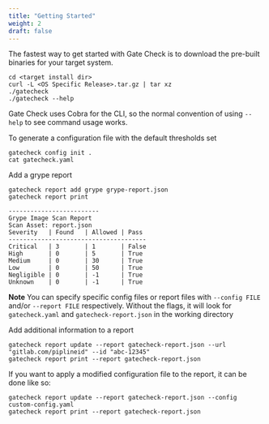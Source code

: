 ```yaml
---
title: "Getting Started"
weight: 2
draft: false
---
```


The fastest way to get started with Gate Check is to download the pre-built binaries for your target system.

```shell
cd <target install dir>
curl -L <OS Specific Release>.tar.gz | tar xz
./gatecheck
./gatecheck --help
```

Gate Check uses Cobra for the CLI, so the normal convention of using ```--help``` to see command usage works.

To generate a configuration file with the default thresholds set

```shell
gatecheck config init .
cat gatecheck.yaml
```

Add a grype report

```shell
gatecheck report add grype grype-report.json
gatecheck report print

-------------------------
Grype Image Scan Report
Scan Asset: report.json
Severity   | Found   | Allowed | Pass 
--------------------------------------
Critical   | 3       | 1       | False 
High       | 0       | 5       | True 
Medium     | 0       | 30      | True 
Low        | 0       | 50      | True 
Negligible | 0       | -1      | True 
Unknown    | 0       | -1      | True 
```

**Note** You can specify specific config files or report files with ```--config FILE``` and/or ```--report FILE```
respectively.
Without the flags, it will look for ```gatecheck.yaml``` and ```gatecheck-report.json``` in the working directory

Add additional information to a report
```shell
gatecheck report update --report gatecheck-report.json --url "gitlab.com/piplineid" --id "abc-12345"
gatecheck report print --report gatecheck-report.json
```

If you want to apply a modified configuration file to the report, it can be done like so:
```shell
gatecheck report update --report gatecheck-report.json --config custom-config.yaml
gatecheck report print --report gatecheck-report.json
```
